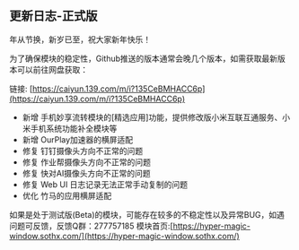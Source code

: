 ## 更新日志-正式版

年从节换，新岁已至，祝大家新年快乐！

为了确保模块的稳定性，Github推送的版本通常会晚几个版本，如需获取最新版本可以前往网盘获取：

链接: [https://caiyun.139.com/m/i?135CeBMHACC6p](https://caiyun.139.com/m/i?135CeBMHACC6p)

- 新增 手机妙享流转模块的[精选应用]功能，提供修改版小米互联互通服务、小米手机系统功能补全模块等
- 新增 OurPlay加速器的横屏适配
- 修复 钉钉摄像头方向不正常的问题
- 修复 作业帮摄像头方向不正常的问题
- 修复 快对AI摄像头方向不正常的问题
- 修复 Web UI 日志记录无法正常手动复制的问题
- 优化 竹马的应用横屏适配


如果是处于测试版(Beta)的模块，可能存在较多的不稳定性以及异常BUG，如遇问题可反馈，反馈Q群：277757185
模块首页:[https://hyper-magic-window.sothx.com/](https://hyper-magic-window.sothx.com/)